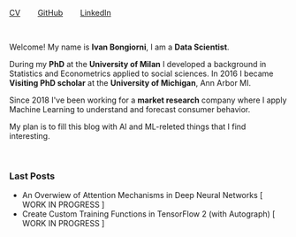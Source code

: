 [CV]()
&nbsp;&nbsp;&nbsp;&nbsp;&nbsp;&nbsp; 
[GitHub](https://github.com/IvanBongiorni) 
&nbsp;&nbsp;&nbsp;&nbsp;&nbsp;&nbsp; 
[LinkedIn]() 

<br/>

Welcome! My name is **Ivan Bongiorni**, I am a **Data Scientist**. 

During my **PhD** at the **University of Milan** I developed a background in Statistics and Econometrics applied to social sciences. In 2016 I became **Visiting PhD scholar** at the **University of Michigan**, Ann Arbor MI.

Since 2018 I've been working for a **market research** company where I apply Machine Learning to understand and forecast consumer behavior.

My plan is to fill this blog with AI and ML-releted things that I find interesting.

<br/>

### Last Posts
- An Overwiew of Attention Mechanisms in Deep Neural Networks   \[ WORK IN PROGRESS \]
- Create Custom Training Functions in TensorFlow 2 (with Autograph)   \[ WORK IN PROGRESS \]
